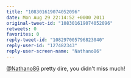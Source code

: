 ```yaml
---
title: "108301619074052096"
date: Mon Aug 29 22:14:52 +0000 2011
original-tweet-id: "108301619074052096"
retweets: 0
favorites: 0
reply-tweet-id: "108297005796823040"
reply-user-id: "127482343"
reply-user-screen-name: "Nathano86"
---
```

<a href="https://twitter.com/Nathano86">@Nathano86</a> pretty dire, you didn't miss much!
